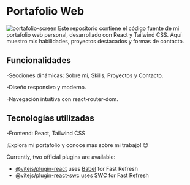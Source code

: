 # Portafolio Web


![portafolio-screen](https://github.com/user-attachments/assets/c4922df5-42d6-4b96-a4c2-4557a4c1bc2d)
Este repositorio contiene el código fuente de mi portafolio web personal, desarrollado con React y Tailwind CSS. Aquí muestro mis habilidades, proyectos destacados y formas de contacto.

## Funcionalidades

-Secciones dinámicas: Sobre mí, Skills, Proyectos y Contacto.

-Diseño responsivo y moderno.

-Navegación intuitiva con react-router-dom.


## Tecnologías utilizadas

-Frontend: React, Tailwind CSS


¡Explora mi portafolio y conoce más sobre mi trabajo! 😊



Currently, two official plugins are available:

- [@vitejs/plugin-react](https://github.com/vitejs/vite-plugin-react/blob/main/packages/plugin-react/README.md) uses [Babel](https://babeljs.io/) for Fast Refresh
- [@vitejs/plugin-react-swc](https://github.com/vitejs/vite-plugin-react-swc) uses [SWC](https://swc.rs/) for Fast Refresh

